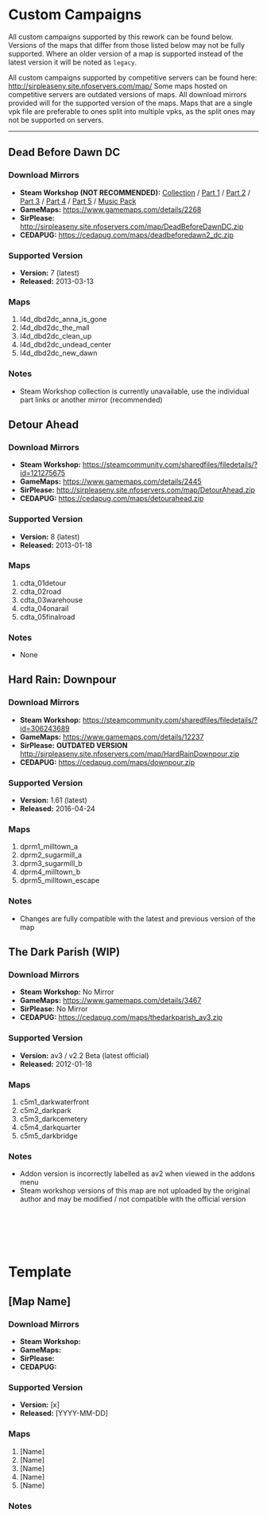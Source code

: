 # Custom Campaigns

All custom campaigns supported by this rework can be found below.
Versions of the maps that differ from those listed below may not be fully supported.
Where an older version of a map is supported instead of the latest version it will be noted as `legacy`.

All custom campaigns supported by competitive servers can be found here: http://sirpleaseny.site.nfoservers.com/map/
Some maps hosted on competitive servers are outdated versions of maps.
All download mirrors provided will for the supported version of the maps.
Maps that are a single vpk file are preferable to ones split into multiple vpks, as the split ones may not be supported on servers.

<hr>

## Dead Before Dawn DC
### Download Mirrors
* **Steam Workshop (NOT RECOMMENDED):** [Collection](https://steamcommunity.com/workshop/filedetails/?id=121786282) / [Part 1](https://steamcommunity.com/sharedfiles/filedetails/?id=123678867) / [Part 2](https://steamcommunity.com/sharedfiles/filedetails/?id=123685403) / [Part 3](https://steamcommunity.com/sharedfiles/filedetails/?id=123737442) / [Part 4](https://steamcommunity.com/sharedfiles/filedetails/?id=123744116) / [Part 5](https://steamcommunity.com/sharedfiles/filedetails/?id=123746596) / [Music Pack](https://steamcommunity.com/sharedfiles/filedetails/?id=123755624)
* **GameMaps:** https://www.gamemaps.com/details/2268
* **SirPlease:** http://sirpleaseny.site.nfoservers.com/map/DeadBeforeDawnDC.zip
* **CEDAPUG:** https://cedapug.com/maps/deadbeforedawn2_dc.zip
### Supported Version
* **Version:** 7 (latest)
* **Released:** 2013-03-13
### Maps
1. l4d_dbd2dc_anna_is_gone
2. l4d_dbd2dc_the_mall
3. l4d_dbd2dc_clean_up
4. l4d_dbd2dc_undead_center
5. l4d_dbd2dc_new_dawn
### Notes
* Steam Workshop collection is currently unavailable, use the individual part links or another mirror (recommended)


## Detour Ahead
### Download Mirrors
* **Steam Workshop:** https://steamcommunity.com/sharedfiles/filedetails/?id=121275675
* **GameMaps:** https://www.gamemaps.com/details/2445
* **SirPlease:** http://sirpleaseny.site.nfoservers.com/map/DetourAhead.zip
* **CEDAPUG:** https://cedapug.com/maps/detourahead.zip
### Supported Version
* **Version:** 8 (latest)
* **Released:** 2013-01-18
### Maps
1. cdta_01detour
2. cdta_02road
3. cdta_03warehouse
4. cdta_04onarail
5. cdta_05finalroad
### Notes
* None


## Hard Rain: Downpour
### Download Mirrors
* **Steam Workshop:** https://steamcommunity.com/sharedfiles/filedetails/?id=306243689
* **GameMaps:** https://www.gamemaps.com/details/12237
* **SirPlease:** **OUTDATED VERSION** http://sirpleaseny.site.nfoservers.com/map/HardRainDownpour.zip
* **CEDAPUG:** https://cedapug.com/maps/downpour.zip
### Supported Version
* **Version:** 1.61 (latest)
* **Released:** 2016-04-24
### Maps
1. dprm1_milltown_a
2. dprm2_sugarmill_a
3. dprm3_sugarmill_b
4. dprm4_milltown_b
5. dprm5_milltown_escape
### Notes
* Changes are fully compatible with the latest and previous version of the map





## The Dark Parish (WIP)
### Download Mirrors
* **Steam Workshop:** No Mirror
* **GameMaps:** https://www.gamemaps.com/details/3467
* **SirPlease:** No Mirror
* **CEDAPUG:** https://cedapug.com/maps/thedarkparish_av3.zip
### Supported Version
* **Version:** av3 / v2.2 Beta (latest official)
* **Released:** 2012-01-18
### Maps
1. c5m1_darkwaterfront
2. c5m2_darkpark
3. c5m3_darkcemetery
4. c5m4_darkquarter
5. c5m5_darkbridge
### Notes
* Addon version is incorrectly labelled as av2 when viewed in the addons menu
* Steam workshop versions of this map are not uploaded by the original author and may be modified / not compatible with the official version



<br><br><br><br>
# Template

## [Map Name]
### Download Mirrors
* **Steam Workshop:** 
* **GameMaps:** 
* **SirPlease:** 
* **CEDAPUG:** 
### Supported Version
* **Version:** [x]
* **Released:** [YYYY-MM-DD]
### Maps
1. [Name]
2. [Name]
3. [Name]
4. [Name]
5. [Name]
### Notes